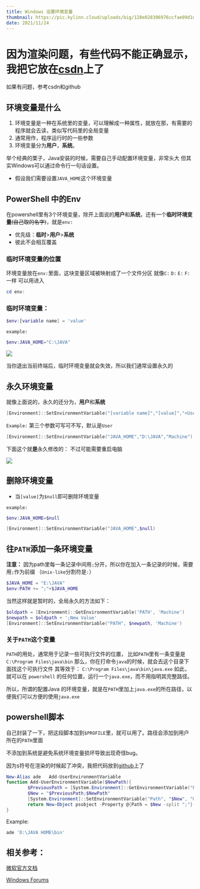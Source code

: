 ```yaml
---
title: Windows 设置环境变量
thumbnail: https://pic.kylinn.cloud/uploads/big/128e028306976ccfae09d1d322a6cada.jpg
date: 2021/11/24
---
```


# 因为渲染问题，有些代码不能正确显示，我把它放在[csdn](https://blog.csdn.net/kylinholmes/article/details/120195414)上了
如果有问题，参考csdn和github

## 环境变量是什么
1. 环境变量是一种在系统里的变量，可以理解成一种属性，就放在那，有需要的程序就会去读，类似写代码里的全局变量
2. 通常用作，程序运行时的一些参数
3. 环境变量分为**用户**，**系统**。


举个经典的栗子，Java安装的时候，需要自己手动配置环境变量，非常头大
但其实Windows可以通过命令行一句话设置。
- 假设我们需要设置`JAVA_HOME`这个环境变量

## PowerShell 中的Env
在powershell里有3个环境变量，除开上面说的**用户**和**系统**，还有一个**临时环境变量**~~(自己取的名字)~~，就是`env:`
- 优先级：**临时**>**用户**>**系统**
- 彼此不会相互覆盖

### 临时环境变量的位置
环境变量放在`env:`里面，这块变量区域被映射成了一个文件分区
就像`C:` `D:` `E:` `F:` 一样
可以用进入
```powershell
cd env:
```
### 临时环境变量：
```powershell
$env:[variable name] = 'value'
```
`example:`
```powershell
$env:JAVA_HOME="C:\JAVA"
```
![](https://img-blog.csdnimg.cn/d1817024df3541fb8e94ed7df84aad41.png?x-oss-process=image/watermark,type_ZHJvaWRzYW5zZmFsbGJhY2s,shadow_50,text_Q1NETiBAa3lsaW5ob2xtZXM=,size_20,color_FFFFFF,t_70,g_se,x_16)

当你退出当前终端后，临时环境变量就会失效，所以我们通常设置永久的

## 永久环境变量
就像上面说的，永久的还分为，**用户**和**系统**
```powershell
[Environment]::SetEnvironmentVariable("[variable name]","[value]","<User | Machine>")
```
`Example:`
第三个参数可写可不写，默认是`User`
```powershell
[Environment]::SetEnvironmentVariable("JAVA_HOME","D:\JAVA","Machine")
```
下面这个就**是**永久修改的：
不过可能需要重启电脑

![](https://img-blog.csdnimg.cn/1273928480ab477784218d8f621f8913.png?x-oss-process=image/watermark,type_ZHJvaWRzYW5zZmFsbGJhY2s,shadow_50,text_Q1NETiBAa3lsaW5ob2xtZXM=,size_20,color_FFFFFF,t_70,g_se,x_16)



## 删除环境变量
- 当`[value]`为`$null`即可删除环境变量

`example:`
```powershell
$env:JAVA_HOME=$null
```
```powershell
[Environment]::SetEnvironmentVariable("JAVA_HOME",$null)
```

## 往`PATH`添加一条环境变量
**注意：**
因为path里每一条记录中间用`;`分开，所以你在加入一条记录的时候，需要用`;`作为前缀
（`Unix-like`分割符是`:`）
```powershell
$JAVA_HOME = "E:\JAVA"
$env:PATH += ";"+$JAVA_HOME
```
当然这样就是暂时的，全局永久的方法如下：
```powershell
$oldpath = [Environment]::GetEnvironmentVariable('PATH', 'Machine')
$newpath = $oldpath + ';New Value'
[Environment]::SetEnvironmentVariable("PATH", $newpath, 'Machine')
```
### 关于`PATH`这个变量
`PATH`的用处，通常用于记录一些可执行文件的位置，
比如`PATH`里有一条变量是 `C:\Program Files\java\bin`
那么，你在打命令`java`的时候，就会去这个目录下面找这个可执行文件
其等效于：
`C:\Program Files\java\bin\java.exe`
如此，就可以在 `powershell` 的任何位置，运行一个`java.exe`，而不用指明其完整路径。

所以，所谓的配置Java 的环境变量，就是在`PATH`里加上`java.exe`的所在路径，以便我们可以方便的使用`java.exe`

## powershell脚本
自己封装了一下，把这段脚本加到`$PROFILE`里，就可以用了。路径会添加到用户所在的`PATH`里面

不添加到系统是避免系统环境变量损坏导致出现奇怪bug。

因为`$`符号在渲染的时候起了冲突，我把代码放到[github](https://github.com/kylinholmes/pwsh_profile)上了
```powershell
New-Alias ade   Add-UserEnvironmentVariable
function Add-UserEnvironmentVariable($NewPath){
        $PreviousPath = [System.Environment]::GetEnvironmentVariable("Path", "User")
        $New = "$PreviousPath;$NewPath"
        [System.Environment]::SetEnvironmentVariable("Path", "$New", "User")
        return New-Object psobject -Property @{Path = $New -split ";"}
}
```
Example:
```powershell
ade 'D:\JAVA HOME\bin'
```



## 相关参考：

[微软官方文档](https://docs.microsoft.com/en-us/powershell/module/microsoft.powershell.core/about/about_environment_variables?view=powershell-7.1)

[Windows Forums](https://www.tenforums.com/tutorials/121797-delete-user-system-environment-variables-windows.html)
